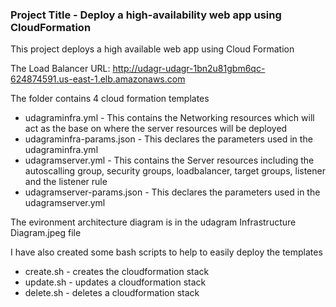 ### Project Title - Deploy a high-availability web app using CloudFormation
This project deploys a high available web app using Cloud Formation

The Load Balancer URL: http://udagr-udagr-1bn2u81gbm6qc-624874591.us-east-1.elb.amazonaws.com

The  folder contains 4 cloud formation templates

- udagraminfra.yml - This contains the Networking resources which will act as the base on where the server resources will be deployed
- udagraminfra-params.json - This declares the parameters used in the udagraminfra.yml
- udagramserver.yml - This contains the Server resources including the autoscalling group, security groups, loadbalancer, target groups, listener and the listener rule
- udagramserver-params.json - This declares the parameters used in the udagramserver.yml


The evironment architecture diagram is in the udagram Infrastructure Diagram.jpeg file

I have also created some bash scripts to help to easily deploy the templates

- create.sh - creates the cloudformation stack
- update.sh - updates a cloudformation stack
- delete.sh - deletes a cloudformation stack